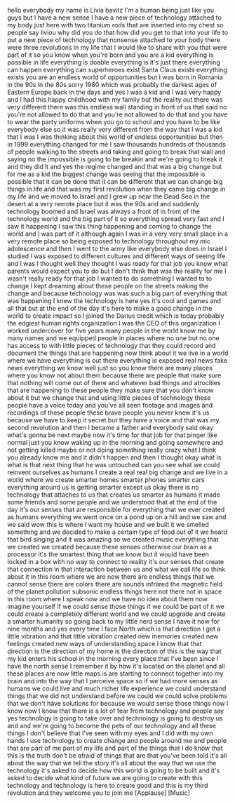 
hello everybody my name is Livia bavitz
I&#39;m a human being just like you guys but
I have a new sense
I have a new piece of technology
attached to my body just here with two
titanium rods that are inserted into my
chest so people say liviou why did you
do that how did you get to that into
your life to put a new piece of
technology that nonsense attached to
your body there were three revolutions
in my life that I would like to share
with you that were part of it so you
know when you&#39;re born and you are a kid
everything is possible in life
everything is doable everything is it&#39;s
just there everything can happen
everything can superheroes exist Santa
Claus exists everything exists you are
an endless world of opportunities but I
was born in Romania in the 90s in the
80s sorry 1980 which was probably the
darkest ages of Eastern Europe back in
the days and yes I was a kid and I was
very happy and I had this happy
childhood with my family but the reality
out there was very different
there was this endless wall standing in
front of us that said no you&#39;re not
allowed to do that and you&#39;re not
allowed to do that and you have to wear
the party uniforms when you go to school
and you have to be like everybody else
so it was really very different from the
way that I was a kid that I was I was
thinking about this world of endless
opportunities but then in 1999
everything changed for me I saw
thousands hundreds of thousands of
people walking to the streets and taking
and going to break that wall and saying
no the impossible is going to be breakin
and we&#39;re going to break it and they did
it and yes the regime changed and that
was a big change but for me as a kid the
biggest change was seeing that the
impossible is possible that it can be
done that it can be different that we
can change big things in life and that
was my first revolution when they came
big change in my life and we moved to
Israel and I grew up near the Dead Sea
in the desert at a very remote place but
it was the 90s and and suddenly
technology boomed and Israel was always
a front of in front of the technology
world and the big part of it so
everything spread very fast and I saw it
happening I saw this thing happening and
coming to change the world and I was
part of it although again I was in a
very very small place in a very remote
place so being exposed to technology
throughout my mic adolescence and then I
went to the army like everybody else
does in Israel I studied I was exposed
to different cultures and different ways
of seeing life and I was I thought well
they thought I was ready for that job
you know what parents would expect you
to do but I don&#39;t think that was the
reality for me I wasn&#39;t really ready for
that job I wanted to do something I
wanted to to change I kept dreaming
about these people on the streets making
the change and because technology was
was such a big part of everything that
was happening I knew the technology is
here yes it&#39;s cool and games and all
that but at the end of the day it&#39;s here
to make a good change in the world to
create impact so I joined the Darius
credit which is today probably the
edgiest human rights organization I was
the CEO of this organization I worked
undercover for five years many people in
the world know me by many names and we
equipped people in places where no one
but no one has access to with little
pieces of technology that they could
record and document the things that are
happening now think about it we live in
a world where we have everything is out
there everything is exposed real news
fake news everything we know well just
so you know there are many places where
you know not
about them because there are people that
make sure that nothing will come out of
there and whatever bad things and
atrocities that are happening to these
people they make sure that you don&#39;t
know about it but we change that and
using little pieces of technology these
people have a voice today and you&#39;ve all
seen footage and images and recordings
of these people these brave people you
never knew it&#39;s us because we have to
keep it secret but they have a voice and
that was my second revolution and then I
became a father and everybody said okay
what&#39;s gonna be next maybe now it&#39;s time
for that job for that pinger like normal
just you know waking up in the morning
and going somewhere and not getting
killed maybe or not doing something
really crazy what I think you already
know me and it didn&#39;t happen and then I
thought okay what is what is that next
thing that he was untouched can you see
what we could reinvent ourselves as
humans I create a real real big change
and we live in a world where we create
smarter homes smarter phones smarter
cars everything around us is getting
smarter except us okay there is no
technology that attaches to us that
creates us smarter as humans it made
some friends and some people and we
understood that at the end of the day
it&#39;s our senses that are responsible for
everything that we ever created as
humans everything we went once on a pond
up on a hill and we saw and we said wow
this is where I want my house and we
built it we smelled something and we
decided to make a certain type of food
out of it we heard that bird singing and
it was amazing so we created music
everything that we created we created
because
these senses otherwise our brain as a
processor it&#39;s the smartest thing that
we know but it would have been locked in
a box with no way to connect to reality
it&#39;s our senses that create that
connection in that interaction between
us and what we call life so think about
it in this room where we are now there
are endless things that we cannot sense
there are colors there are sounds
infrared the magnetic field of the
planet pollution subsonic endless things
here not there not in space in this room
where I speak now and we have no idea
about them now imagine yourself if we
could sense those things if we could be
part of it we could create a completely
different world and we could upgrade and
create a smarter humanity so going back
to my little nerd sense I have it now
for nine months and yes every time I
face North which is that direction I get
a little vibration and that little
vibration created new memories created
new feelings created new ways of
understanding space I know that that
direction is the direction of my home is
the direction of this is the way that my
kid enters his school in the morning
every place that I&#39;ve been since I have
the north sense I remember it by how
it&#39;s located on the planet and all these
places are now little maps is are
starting to connect together into my
brain and into the way that I perceive
space so if we had more senses as humans
we could live and much richer life
experience we could understand things
that we did not understand before we
could we could solve problems that we
don&#39;t have solutions for because we
would sense those things now I know
now I know that there is a lot of fear
from technology and people say yes
technology is going to take over and
technology is going to destroy us and
and we&#39;re going to become the pets of
our technology and all these things I
don&#39;t believe that I&#39;ve seen with my
eyes and I did with my own hands I use
technology to create change and people
around me and people that are part of me
part of my life and part of the things
that I do know that this is the truth
don&#39;t be afraid of things that are that
you&#39;ve been told it&#39;s all about the way
that we tell the story it&#39;s all about
the way that we use the technology it&#39;s
asked to decide how this world is going
to be built and it&#39;s asked to decide
what kind of future we are going to
create with this technology and
technology is here to create good and
this is my third revolution and they
welcome you to join me
[Applause]
[Music]
